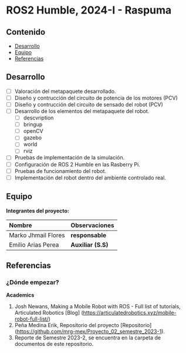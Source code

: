 # ROS2 Humble, 2024-I - Raspuma

## Contenido

- [Desarrollo](#desarrollo)
- [Equipo](#equipo)
- [Referencias](#referencias)

## Desarrollo

- [ ] Valoración del metapaquete desarrollado.
- [ ] Diseño y contrucción del circuito de potencia de los motores (PCV)
- [ ] Diseño y contrucción del circuito de sensado del robot (PCV)
- [ ] Desarrollo de los elementos del metapaquete del robot.
    - [ ]   descvription
    - [ ]   bringup
    - [ ]   openCV
    - [ ]   gazebo
    - [ ]   world
    - [ ]   rviz
- [ ] Pruebas de implementación de la simulación.
- [ ] Configuración de ROS 2 Humble en las Rasberry Pi.
- [ ] Pruebas de funcionamiento del robot.
- [ ] Implementación del robot dentro del ambiente controlado real.
	
## Equipo

**Integrantes del proyecto:**

| Nombre | Observaciones |
| :----------| :----------- |
| Marko Jhmail Flores | **responsable** |
| Emilio Arias Perea | **Auxiliar (S.S)** | 


## Referencias

### ¿Dónde empezar?

**Academics**

1. Josh Newans, Making a Mobile Robot with ROS - Full list of tutorials, Articulated Robotics [Blog] (https://articulatedrobotics.xyz/mobile-robot-full-list/)
2. Peña Medina Erik, Repositorio del proyecto [Repositorio] (https://github.com/mrg-mex/Proyecto_02_semestre_2023-1).
3. Reporte de Semestre 2023-2, se encuentra en la carpeta de documentos de este repositorio. 
